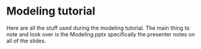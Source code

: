 # Modeling tutorial

Here are all the stuff used during the modeling tutorial. The main thing to note and look over is the Modeling.pptx specifically the presenter notes on all of the slides.